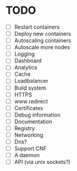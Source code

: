 # TODO

- [ ] Restart containers
- [ ] Deploy new containers
- [ ] Autoscaling containers
- [ ] Autoscale more nodes
- [ ] Logging
- [ ] Dashboard
- [ ] Analytics
- [ ] Cache
- [ ] Loadbalancer
- [ ] Build system
- [ ] HTTPS
- [ ] www redirect
- [ ] Certificates
- [ ] Debug information
- [ ] Documentation
- [ ] Registry
- [ ] Networking
- [ ] Dns?
- [ ] Support CNF
- [ ] A daemon
- [ ] API (via unix sockets?)